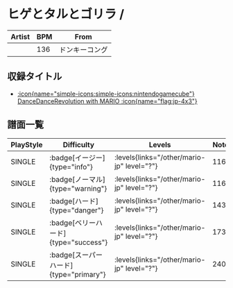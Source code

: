 # ヒゲとタルとゴリラ / 

|Artist|BPM|From|
|------|---|----|
||136|ドンキーコング|

## 収録タイトル

- [:icon{name="simple-icons:simple-icons:nintendogamecube"} DanceDanceRevolution with MARIO :icon{name="flag:jp-4x3"}](/other/mario-jp)

## 譜面一覧

|PlayStyle|Difficulty|Levels|Notes|Movie|
|---------|----------|------|-----|-----|
|SINGLE| :badge[イージー]{type="info"}| :levels{links="/other/mario-jp" level="?"}|116/0||
|SINGLE| :badge[ノーマル]{type="warning"}| :levels{links="/other/mario-jp" level="?"}|116/0||
|SINGLE| :badge[ハード]{type="danger"}| :levels{links="/other/mario-jp" level="?"}|143/0||
|SINGLE| :badge[ベリーハード]{type="success"}| :levels{links="/other/mario-jp" level="?"}|173/0||
|SINGLE| :badge[スーパーハード]{type="primary"}| :levels{links="/other/mario-jp" level="?"}|240/0||

